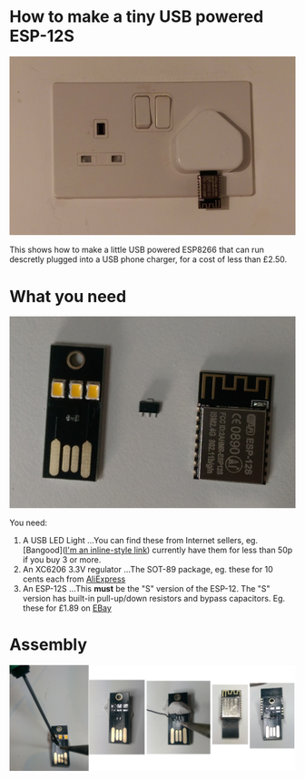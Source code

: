 # How to make a tiny USB powered ESP-12S

![Alt text](/doc/IMAG0624a.jpg?raw=true "Tiny USB powered ESP-12S")

This shows how to make a little USB powered ESP8266 that can run descretly plugged into a USB phone charger, for a cost of less than £2.50.

# What you need

![Alt text](/doc/IMAG0607a.jpg?raw=true "Parts")

You need:

1. A USB LED Light
  ...You can find these from Internet sellers, eg. [Bangood]([I'm an inline-style link](https://www.google.com)) currently have them for less than 50p if you buy 3 or more.
2. An XC6206 3.3V regulator
  ...The SOT-89 package, eg. these for 10 cents each from [AliExpress](https://www.aliexpress.com/item/20pcs-lot-XC6206P332PR-XC6206P332-XC6206-3-3V-SOT-89/32701818048.html)
3. An ESP-12S
  ...This **must** be the "S" version of the ESP-12. The "S" version has built-in pull-up/down resistors and bypass capacitors. Eg. these for £1.89 on [EBay](http://www.ebay.co.uk/itm/New-ESP8266-ESP-12S-Serial-Wireless-WIFI-Transceiver-Sender-Receiver-LWIP-AP-STA-/291971729155)
  
# Assembly

![Alt text](/doc/Assembly.jpg?raw=true "Assembly")
